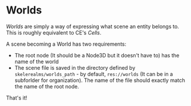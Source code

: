 # Worlds

*Worlds* are simply a way of expressing what scene an entity belongs to. This is roughly equivalent to CE's *Cells*.  

A scene becoming a World has two requirements:
- The root node (It should be a Node3D but it doesn't have to) has the name of the world
- The scene file is saved in the directory defined by `skelerealms/worlds_path` - by default, `res://worlds` (It can be in a subforlder for organization). The name of the file should exactly match the name of the root node.

That's it! 
